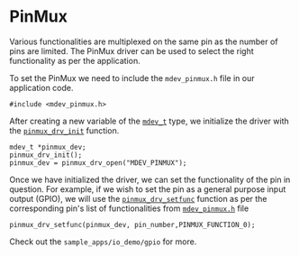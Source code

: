 # PinMux

Various functionalities are multiplexed on the same pin as the number of pins are limited. The PinMux driver can be used to select the right functionality as per the application.

To set the PinMux we need to include the `mdev_pinmux.h` file in our application code.
```
#include <mdev_pinmux.h>
```

After creating a new variable of the [`mdev_t`](http://marvell-iot.github.io/aws_starter_sdk/struct__mdev__t.html) type, we initialize the driver with the [`pinmux_drv_init`](http://marvell-iot.github.io/aws_starter_sdk/mdev__pinmux_8h.html#a2e2011653aaa3c2fd24d44b9c210a15e) function.


```
mdev_t *pinmux_dev;
pinmux_drv_init();
pinmux_dev = pinmux_drv_open("MDEV_PINMUX");

```

Once we have initialized the driver, we can set the functionality of the pin in question. For example, if we wish to set the pin as a general purpose input output (GPIO), we will use the [`pinmux_drv_setfunc`](http://marvell-iot.github.io/aws_starter_sdk/mdev__pinmux_8h.html#a1d9f975a84ef85bb1509a52b6ced7321) function as per the corresponding pin's list of functionalities from [`mdev_pinmux.h`](https://github.com/marvell-iot/ez-connect-lite/blob/master/sdk/src/incl/sdk/drivers/mw300/mw300_pinmux.h) file


```
pinmux_drv_setfunc(pinmux_dev, pin_number,PINMUX_FUNCTION_0);

```

Check out the `sample_apps/io_demo/gpio` for more.
